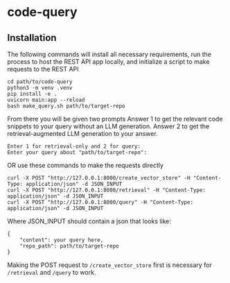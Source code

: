 # code-query

## Installation
The following commands will install all necessary requirements, run the process to host the REST API app locally, and initialize a script to make requests to the REST API

```
cd path/to/code-query
python3 -m venv .venv
pip install -e .
uvicorn main:app --reload    
bash make_query.sh path/to/target-repo
```

From there you will be given two prompts
Answer 1 to get the relevant code snippets to your query without an LLM generation.
Answer 2 to get the retrieval-augmented LLM generation to your answer.

```
Enter 1 for retrieval-only and 2 for query:
Enter your query about "path/to/target-repo":
```

OR use these commands to make the requests directly

```
curl -X POST "http://127.0.0.1:8000/create_vector_store" -H "Content-Type: application/json" -d JSON_INPUT
curl -X POST "http://127.0.0.1:8000/retrieval" -H "Content-Type: application/json" -d JSON_INPUT
curl -X POST "http://127.0.0.1:8000/query" -H "Content-Type: application/json" -d JSON_INPUT
```

Where JSON_INPUT should contain a json that looks like:

```
{
    "content": your query here,
    "repo_path": path/to/target-repo
}
```

Making the POST request to `/create_vector_store` first is necessary for `/retrieval` and `/query` to work.